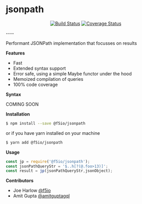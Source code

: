 # jsonpath
<p align="center">
  <a href="https://travis-ci.org/f5io/jsonpath"><img alt="Build Status" src="https://travis-ci.org/f5io/jsonpath.svg?branch=master"></a>
  <a href="https://coveralls.io/github/f5io/jsonpath?branch=master"><img alt="Coverage Status" src="https://coveralls.io/repos/github/f5io/jsonpath/badge.svg?branch=master"></a>
</p>
----

Performant JSONPath implementation that focusses on results

**Features**

- Fast
- Extended syntax support
- Error safe, using a simple Maybe functor under the hood
- Memoized compilation of queries
- 100% code coverage

**Syntax**

COMING SOON

**Installation**

```bash
$ npm install --save @f5io/jsonpath
```
or if you have yarn installed on your machine

```bash
$ yarn add @f5io/jsonpath
```

**Usage**

```js
const jp = require('@f5io/jsonpath');
const jsonPathQueryStr = '$..h[?(@.foo>13)]';
const result = jp(jsonPathQueryStr,jsonObject);
```

**Contributors**

- Joe Harlow [@f5io](https://github.com/f5io)
- Amit Gupta [@amitguptagql](https://github.com/amitguptagwl)
